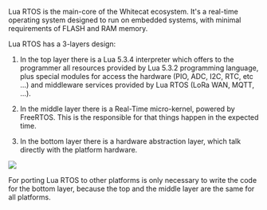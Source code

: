 Lua RTOS is the main-core of the Whitecat ecosystem. It's a real-time operating system designed to run on embedded systems, with minimal requirements of FLASH and RAM memory.

Lua RTOS has a 3-layers design:

1. In the top layer there is a Lua 5.3.4 interpreter which offers to the programmer all resources provided by Lua 5.3.2 programming language, plus special modules for access the hardware (PIO, ADC, I2C, RTC, etc ...) and middleware services provided by Lua RTOS (LoRa WAN, MQTT, ...).

2. In the middle layer there is a Real-Time micro-kernel, powered by FreeRTOS. This is the responsible for that things happen in the expected time.

3. In the bottom layer there is a hardware abstraction layer, which talk directly with the platform hardware.

![](httpz://git.whitecatboard.org/luaos.png)

For porting Lua RTOS to other platforms is only necessary to write the code for the bottom layer, because the top and the middle layer are the same for all platforms.
